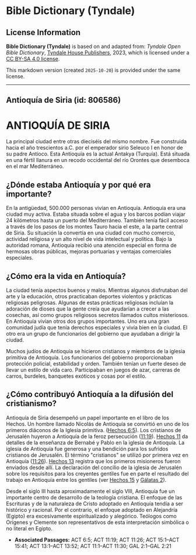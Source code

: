 # Bible Dictionary (Tyndale)

## License Information

**Bible Dictionary (Tyndale)** is based on and adapted from: _Tyndale Open Bible Dictionary_, [Tyndale House Publishers](https://tyndaleopenresources.com/), 2023, which is licensed under a [CC BY-SA 4.0 license](https://creativecommons.org/licenses/by-sa/4.0/legalcode.en).

This markdown version (created `2025-10-20`) is provided under the same license.



--------------------------------

## Antioquía de Siria (id: 806586)

ANTIOQUÍA DE SIRIA
==================

La principal ciudad entre otras dieciséis del mismo nombre. Fue construida hacia el año trescientos a.C. por el emperador sirio Seleuco I en honor de su padre Antíoco. Esta Antioquía es la actual Antakya (Turquía). Está situada en una fértil llanura en un recodo occidental del río Orontes que desemboca en el mar Mediterráneo. 

¿Dónde estaba Antioquía y por qué era importante?
-------------------------------------------------

En la antigüedad, 500\.000 personas vivían en Antioquía. Antioquía era una ciudad muy activa. Estaba situada sobre el agua y los barcos podían viajar 24 kilómetros hasta un puerto del Mediterráneo. También tenía fácil acceso a través de los pasos de los montes Tauro hacia el este, a la parte central de Siria. Su situación la convertía en una ciudad con mucho comercio, actividad religiosa y un alto nivel de vida intelectual y política. Bajo la autoridad romana, Antioquía recibió una atención especial en forma de hermosas obras públicas, mejoras portuarias y ventajas comerciales especiales.

¿Cómo era la vida en Antioquía?
-------------------------------

La ciudad tenía aspectos buenos y malos. Mientras algunos disfrutaban del arte y la educación, otros practicaban deportes violentos y prácticas religiosas peligrosas. Algunas de estas prácticas religiosas incluían la adoración de dioses que la gente creía que ayudarían a crecer a las cosechas, así como grupos religiosos secretos llamados cultos misteriosos. En Antioquía vivían otros dos grupos importantes. Uno era una gran comunidad judía que tenía derechos especiales y vivía bien en la ciudad. El otro era un grupo de funcionarios del gobierno que ayudaban a dirigir la ciudad.

Muchos judíos de Antioquía se hicieron cristianos y miembros de la iglesia primitiva de Antioquía. Los funcionarios del gobierno proporcionaban protección policial, estabilidad y orden. También tenían un fuerte deseo de llevar un estilo de vida caro. Participaban en juegos de azar, carreras de carros, burdeles, banquetes exóticos y cosas por el estilo.

¿Cómo contribuyó Antioquía a la difusión del cristianismo?
----------------------------------------------------------

Antioquía de Siria desempeñó un papel importante en el libro de los Hechos. Un hombre llamado Nicolás de Antioquía se convirtió en uno de los primeros diáconos de la Iglesia primitiva. ([Hechos 6:5](https://ref.ly/Acts6:5)). Los cristianos de Jerusalén huyeron a Antioquía de la feroz persecución ([11:19](https://ref.ly/Acts11:19)). [Hechos 11](https://ref.ly/Acts11:1-Acts11:30) da detalles de la enseñanza de Bernabé y Pablo en la iglesia de Antioquía. La iglesia de Antioquía fue generosa y una bendición para los sufridos cristianos de Jerusalén. El término "cristianos" se utilizó por primera vez en Antioquía ([11:26](https://ref.ly/Acts11:26)). [Hechos 13](https://ref.ly/Acts13:1-Acts13:52) registra que los primeros misioneros fueron enviados desde allí. La declaración del concilio de la iglesia de Jerusalén sobre los requisitos para los creyentes gentiles fue en parte el resultado del trabajo en Antioquía entre los gentiles (ver [Hechos 15](https://ref.ly/Acts15:1-Acts15:41) y [Gálatas 2](https://ref.ly/Gal2:1-Gal2:21)).

Desde el siglo III hasta aproximadamente el siglo VIII, Antioquía fue un importante centro de desarrollo de la teología cristiana. El enfoque de las Escrituras y de la naturaleza de Cristo adoptado en Antioquía tendía a ser histórico y racional. Por el contrario, el enfoque adoptado en Alejandría (Egipto) era excesivamente espiritualizado y alegórico. Teólogos como Orígenes y Clemente son representativos de esta interpretación simbólica o no literal en Egipto.

* **Associated Passages:** ACT 6:5; ACT 11:19; ACT 11:26; ACT 15:1–ACT 15:41; ACT 13:1–ACT 13:52; ACT 11:1–ACT 11:30; GAL 2:1–GAL 2:21

